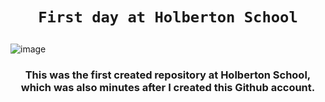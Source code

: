 # <p align=center > `First day at Holberton School` </p>
![image](https://blog.holbertonschool.com/wp-content/uploads/2021/05/cropped-Fichier-16.png)

### <p align=center> This was the first created repository at Holberton School, which was also minutes after I created this Github account. </p>

